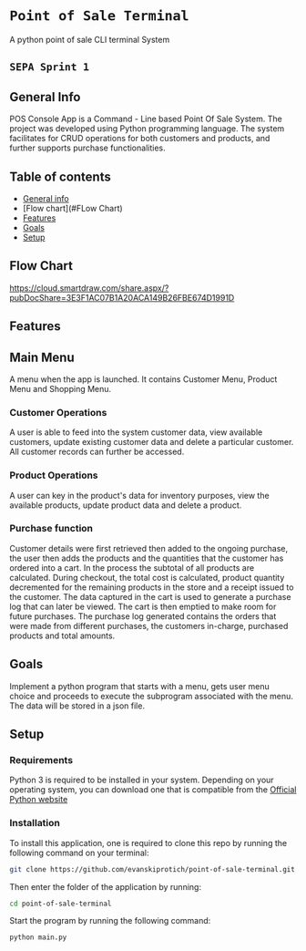 # `Point of Sale Terminal`
A python point of sale CLI terminal System
## `SEPA Sprint 1` ##

## General Info
POS Console App is a Command - Line based Point Of Sale System. 
The project was developed using Python programming language. The system facilitates for CRUD operations for both customers and products, and further supports purchase functionalities. 



## Table of contents
* [General info](#General-Info)
* [Flow chart](#FLow Chart)
* [Features](#Features)
* [Goals](#Goals)
* [Setup](#Setup)

## Flow Chart
https://cloud.smartdraw.com/share.aspx/?pubDocShare=3E3F1AC07B1A20ACA149B26FBE674D1991D


## Features
## Main Menu
A menu when the app is launched. It contains Customer Menu, Product Menu and Shopping Menu.
### Customer Operations
A user is able to feed into the system customer data, view available customers, update existing customer data and delete a particular customer. All customer records can further be accessed.
### Product Operations
A user can key in the product's data for inventory purposes, view the available products, update product data and delete a product.
### Purchase function
Customer details were first retrieved then added to the ongoing purchase, the user then adds the products and the quantities that the customer has ordered into a cart. In the process the subtotal of all products are calculated. During checkout, the total cost is calculated, product quantity decremented for the remaining products in the store and a receipt issued to the customer. The data captured in the cart is used to generate a purchase log that can later be viewed. The cart is then emptied to make room for future purchases. The purchase log generated contains the orders that were made from different purchases, the customers in-charge, purchased products and total amounts.

## Goals

Implement a python program that starts with a menu, gets user menu choice and proceeds to execute the subprogram associated with the menu.
The data will be stored in a json file.

## Setup
### Requirements
Python 3 is required to be installed in your system. Depending on your operating system, you can download one that is compatible from the [Official Python website](https://www.python.org/downloads/) 
### Installation
To install this application, one is required to clone this repo by running the following command on your terminal:
```bash 
git clone https://github.com/evanskiprotich/point-of-sale-terminal.git
```
Then enter the folder of the application by running:
```bash 
cd point-of-sale-terminal
```
Start the program by running the following command:
```bash 
python main.py
```

